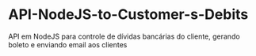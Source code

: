 # API-NodeJS-to-Customer-s-Debits
API em NodeJS para controle de dívidas bancárias do cliente, gerando boleto e enviando email aos clientes
